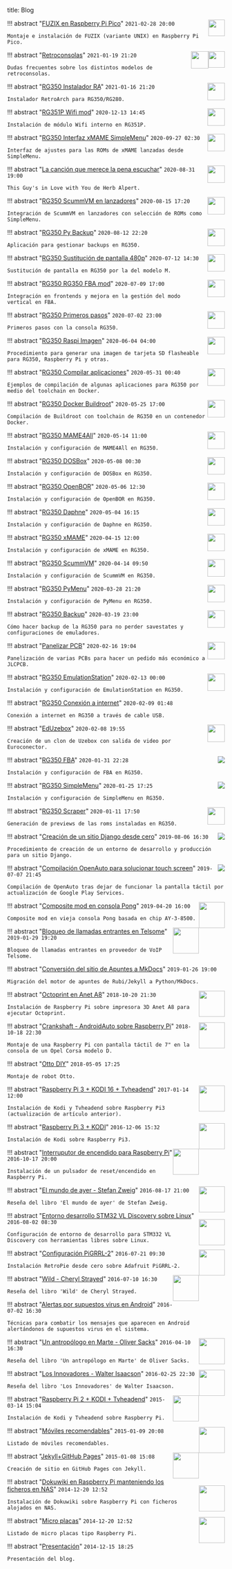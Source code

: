 title: Blog

!!! abstract "[FUZIX en Raspberry Pi Pico](2021-02-28_pico_fuzix.md)"
    <img style="float: right; height: 38px;" src="/images/posts/fuzix/raspberry-pi-pico.jpg">
    `2021-02-28 20:00`

    Montaje e instalación de FUZIX (variante UNIX) en Raspberry Pi Pico.

!!! abstract "[Retroconsolas](2021-01-19-retroconsolas.md)"
    <img style="float: right; height: 38px;" src="/images/posts/retroconsolas/rg351.png"> <img style="float: right; height: 40px;" src="/images/posts/retroconsolas/rg350.png">
    `2021-01-19 21:20`

    Dudas frecuentes sobre los distintos modelos de retroconsolas.

!!! abstract "[RG350 Instalador RA](2021-01-16-rg350_ra_installer.md)"
    <img style="float: right; height: 40px;" src="/images/posts/rg350_ra_installer/icon.png">
    `2021-01-16 21:20`

    Instalador RetroArch para RG350/RG280.

!!! abstract "[RG351P Wifi mod](2020-12-13-rg351_wifi_mod.md)"
    <img style="float: right; height: 40px;" src="/images/posts/rg351_wifi/M7601NU1.jpg">
    `2020-12-13 14:45`

    Instalación de módulo Wifi interno en RG351P.

!!! abstract "[RG350 Interfaz xMAME SimpleMenu](2020-09-27-rg350_xmame_sm_bridge.md)"
    <img style="float: right; height: 40px;" src="/images/posts/xmame_sm_bridge/icon.png">
    `2020-09-27 02:30`

    Interfaz de ajustes para las ROMs de xMAME lanzadas desde SimpleMenu.

!!! abstract "[La canción que merece la pena escuchar](2020-08-31-cancion_herb_alpert.md)"
    <img style="float: right; height: 40px;" src="/images/posts/seeking_a_friend/This_Guy's_in_Love_with_You.jpg">
    `2020-08-31 19:00`

    This Guy's in Love with You de Herb Alpert.

!!! abstract "[RG350 ScummVM en lanzadores](2020-08-15-rg350_scummvm_launchers.md)"
    <img style="float: right; height: 40px;" src="/images/posts/scummvm-launchers/scummvm_logo.png">
    `2020-08-15 17:20`

    Integración de ScummVM en lanzadores con selección de ROMs como SimpleMenu.

!!! abstract "[RG350 Py Backup](2020-08-12-rg350_py_backup.md)"
    <img style="float: right; height: 40px;" src="/images/posts/rg350_py_backup/logo.png">
    `2020-08-12 22:20`

    Aplicación para gestionar backups en RG350.

!!! abstract "[RG350 Sustitución de pantalla 480p](2020-07-12-rg350_screen_mod.md)"
    <img style="float: right; height: 40px;" src="/images/posts/screen_mod/JT035IPS02-V0.jpg">
    `2020-07-12 14:30`

    Sustitución de pantalla en RG350 por la del modelo M.

!!! abstract "[RG350 RG350 FBA mod](2020-07-09-rg350_fba_vertical_mod.md)"
    <img style="float: right; height: 40px;" src="/images/posts/fba_logo_peq.png">
    `2020-07-09 17:00`

    Integración en frontends y mejora en la gestión del modo vertical en FBA.

!!! abstract "[RG350 Primeros pasos](2020-07-02-rg350_primeros_pasos.md)"
    <img style="float: right; height: 40px;" src="/images/pages/rg350.png">
    `2020-07-02 23:00`

    Primeros pasos con la consola RG350.

!!! abstract "[RG350 Raspi Imagen](2020-06-04-rg350_raspi_image.md)"
    <img style="float: right; height: 40px;" src="/images/posts/rg350_raspi_image/microsd.png">
    `2020-06-04 04:00`

    Procedimiento para generar una imagen de tarjeta SD flasheable para RG350, Raspberry Pi y otras.

!!! abstract "[RG350 Compilar aplicaciones](2020-05-31-rg350_compile.md)"
    <img style="float: right; height: 40px;" src="/images/posts/rg350_compile/logo.png">
    `2020-05-31 00:40`

    Ejemplos de compilación de algunas aplicaciones para RG350 por medio del toolchain en Docker.

!!! abstract "[RG350 Docker Buildroot](2020-05-25-rg350_docker_buildroot.md)"
    <img style="float: right; height: 40px;" src="/images/posts/buildroot/logo.png">
    `2020-05-25 17:00`

    Compilación de Buildroot con toolchain de RG350 en un contenedor Docker.

!!! abstract "[RG350 MAME4All](2020-05-14-rg350_mame4all.md)"
    <img style="float: right; height: 40px;" src="/images/posts/mame4all/system.svg">
    `2020-05-14 11:00`

    Instalación y configuración de MAME4All en RG350.

!!! abstract "[RG350 DOSBox](2020-05-08-rg350_dosbox.md)"
    <img style="float: right; height: 40px;" src="/images/posts/dosbox/logo.png">
    `2020-05-08 00:30`

    Instalación y configuración de DOSBox en RG350.

!!! abstract "[RG350 OpenBOR](2020-05-06-rg350_openbor.md)"
    <img style="float: right; height: 40px;" src="/images/posts/openbor_logo.png">
    `2020-05-06 12:30`

    Instalación y configuración de OpenBOR en RG350.

!!! abstract "[RG350 Daphne](2020-05-04-rg350_daphne.md)"
    <img style="float: right; height: 40px;" src="/images/posts/daphne_logo.png">
    `2020-05-04 16:15`

    Instalación y configuración de Daphne en RG350.

!!! abstract "[RG350 xMAME](2020-04-15-rg350_xmame.md)"
    <img style="float: right; height: 40px;" src="/images/posts/xmame_logo.png">
    `2020-04-15 12:00`

    Instalación y configuración de xMAME en RG350.

!!! abstract "[RG350 ScummVM](2020-04-14-rg350_scummvm.md)"
    <img style="float: right; height: 40px;" src="/images/posts/scummvm_logo.png">
    `2020-04-14 09:50`

    Instalación y configuración de ScummVM en RG350.

!!! abstract "[RG350 PyMenu](2020-03-28-rg350_pymenu.md)"
    <img style="float: right; height: 40px;" src="/images/posts/pymenu_logo.png">
    `2020-03-28 21:20`

    Instalación y configuración de PyMenu en RG350.

!!! abstract "[RG350 Backup](2020-03-19-rg350_backup.md)"
    <img style="float: right; height: 40px;" src="/images/posts/backup_logo.png">
    `2020-03-19 23:00`

    Cómo hacer backup de la RG350 para no perder savestates y configuraciones de emuladores.

!!! abstract "[Panelizar PCB](2020-02-16-panelizar_pcb.md)"
    <img style="float: right; height: 40px;" src="/images/posts/panelizar_logo.png">
    `2020-02-16 19:04`

    Panelización de varias PCBs para hacer un pedido más económico a JLCPCB.

!!! abstract "[RG350 EmulationStation](2020-02-13-rg350_emulationstation.md)"
    <img style="float: right; height: 40px;" src="/images/posts/emulationstation.png">
    `2020-02-13 00:00`

    Instalación y configuración de EmulationStation en RG350.

!!! abstract "[RG350 Conexión a internet](2020-02-09-rg350_network.md)"
    `2020-02-09 01:48`

    Conexión a internet en RG350 a través de cable USB.

!!! abstract "[EdUzebox](2020-02-08-eduzebox.md)"
    <img style="float: right; height: 40px;" src="/images/posts/eduzebox/uzebox_logo.gif">
    `2020-02-08 19:55`

    Creación de un clon de Uzebox con salida de video por Euroconector.

!!! abstract "[RG350 FBA](2020-01-31-rg350_fba.md)"
    <img style="float: right;" src="/images/posts/fba_logo_peq.png">
    `2020-01-31 22:28`

    Instalación y configuración de FBA en RG350.

!!! abstract "[RG350 SimpleMenu](2020-01-25-rg350_simplemenu.md)"
    <img style="float: right;" src="/images/posts/simplemenu.png">
    `2020-01-25 17:25`

    Instalación y configuración de SimpleMenu en RG350.

!!! abstract "[RG350 Scraper](2020-01-11-rg350_scraper.md)"
    <img style="float: right; height: 40px;" src="/images/posts/ScreenScraper.png">
    `2020-01-11 17:50`

    Generación de previews de las roms instaladas en RG350.

!!! abstract "[Creación de un sitio Django desde cero](2019-08-06-django_site.md)"
    <img style="float: right;" src="/images/posts/logo-django.png">
    `2019-08-06 16:30`

    Procedimiento de creación de un entorno de desarrollo y producción para un sitio Django.

!!! abstract "[Compilación OpenAuto para solucionar touch screen](2019-07-07-crankshaft-build.md)"
    <img style="float: right;" src="/images/posts/crankshaft-logo.png">
    `2019-07-07 21:45`

    Compilación de OpenAuto tras dejar de funcionar la pantalla táctil por actualización de Google Play Services.

!!! abstract "[Composite mod en consola Pong](2019-04-20-pong_composite_mod.md)"
    <img style="float: right; height: 60px;" src="/images/posts/regina_pong.jpg">
    `2019-04-20 16:00`

    Composite mod en vieja consola Pong basada en chip AY-3-8500.

!!! abstract "[Bloqueo de llamadas entrantes en Telsome](2019-01-29-bloqueo_telsome.md)"
    <img style="float: right; height: 60px;" src="/images/posts/telsome.png">
    `2019-01-29 19:20`

    Bloqueo de llamadas entrantes en proveedor de VoIP Telsome.

!!! abstract "[Conversión del sitio de Apuntes a MkDocs](2019-01-26-conversion_apuntes_mkdocs.md)"
    `2019-01-26 19:00`

    Migración del motor de apuntes de Rubi/Jekyll a Python/MkDocs.

!!! abstract "[Octoprint en Anet A8](2018-10-20-Octoprint-en-Anet-A8.md)"
    <img style="float: right; height: 60px;" src="/images/posts/octoprint.jpg">
    `2018-10-20 21:30`

    Instalación de Raspberry Pi sobre impresora 3D Anet A8 para ejecutar Octoprint.

!!! abstract "[Crankshaft - AndroidAuto sobre Raspberry Pi](2018-10-19-crankshaft.md)"
    <img style="float: right; height: 60px;" src="/images/posts/crankshaft.jpg">
    `2018-10-18 22:30`

    Montaje de una Raspberry Pi con pantalla táctil de 7" en la consola de un Opel Corsa modelo D.

!!! abstract "[Otto DIY](2018-05-05-otto.md)"
    `2018-05-05 17:25`

    Montaje de robot Otto.

!!! abstract "[Raspberry Pi 3 + KODI 16 + Tvheadend](2017-01-14-raspi2-kodi-16-tvheadend.md)"
    <img style="float: right; height: 60px;" src="/images/posts/kodi-logo.png">
    `2017-01-14 12:00`

    Instalación de Kodi y Tvheadend sobre Raspberry Pi3 (actualización de artículo anterior).

!!! abstract "[Raspberry Pi 3 + KODI](2016-12-06-raspi3-kodi.md)"
    <img style="float: right; height: 60px;" src="/images/posts/kodi-logo.png">
    `2016-12-06 15:32`

    Instalación de Kodi sobre Raspberry Pi3.

!!! abstract "[Interruputor de encendido para Raspberry Pi](2016-10-17-raspi-switch.md)"
    <img style="float: right; height: 60px;" src="/images/posts/rpi_sw_4.jpg">
    `2016-10-17 20:00`

    Instalación de un pulsador de reset/encendido en Raspberry Pi.

!!! abstract "[El mundo de ayer - Stefan Zweig](2016-08-17-el-mundo-de-ayer.md)"
    <img style="float: right; height: 60px;" src="/images/posts/el-mundo-de-ayer.jpg">
    `2016-08-17 21:00`

    Reseña del libro 'El mundo de ayer' de Stefan Zweig.

!!! abstract "[Entorno desarrollo STM32 VL Discovery sobre Linux](2016-08-02-stm32-vl-discovery.md)"
    <img style="float: right; height: 60px;" src="/images/posts/stm32.png">
    `2016-08-02 08:30`

    Configuración de entorno de desarrollo para STM332 VL Discovery con herramientas libres sobre Linux.

!!! abstract "[Configuración PiGRRL-2](2016-07-21-PIGRRL-2.md)"
    <img style="float: right; height: 60px;" src="/images/posts/pigrrl-2.jpg">
    `2016-07-21 09:30`

    Instalación RetroPie desde cero sobre Adafruit PiGRRL-2.

!!! abstract "[Wild - Cheryl Strayed](2016-07-10-wild.md)"
    <img style="float: right; height: 60px;" src="/images/posts/wild.jpg">
    `2016-07-10 16:30`

    Reseña del libro 'Wild' de Cheryl Strayed.

!!! abstract "[Alertas por supuestos virus en Android](2016-07-02-virus-android.md)"
    `2016-07-02 16:30`

    Técnicas para combatir los mensajes que aparecen en Android alertándonos de supuestos virus en el sistema.

!!! abstract "[Un antropólogo en Marte - Oliver Sacks](2016-04-10-un-antropologo-en-marte.md)"
    <img style="float: right; height: 60px;" src="/images/posts/un-antropologo-en-marte.jpg">
    `2016-04-10 16:30`

    Reseña del libro 'Un antropólogo en Marte' de Oliver Sacks.

!!! abstract "[Los Innovadores - Walter Isaacson](2016-02-25-los-innovadores.md)"
    <img style="float: right; height: 60px;" src="/images/posts/los-innovadores.jpg">
    `2016-02-25 22:30`

    Reseña del libro 'Los Innovadores' de Walter Isaacson.

!!! abstract "[Raspberry Pi 2 + KODI + Tvheadend](2015-03-14-raspi2-kodi-tvheadend.md)"
    <img style="float: right; height: 60px;" src="/images/posts/kodi-logo.png">
    `2015-03-14 15:04`

    Instalación de Kodi y Tvheadend sobre Raspberry Pi.

!!! abstract "[Móviles recomendables](2015-01-09-moviles.md)"
    <img style="float: right; height: 60px;" src="/images/posts/android_robot.png">
    `2015-01-09 20:08`

    Listado de móviles recomendables.

!!! abstract "[Jekyll+GitHub Pages](2015-01-08-jekyll.md)"
    <img style="float: right; height: 60px;" src="/images/posts/jekyll-logo.png">
    `2015-01-08 15:08`

    Creación de sitio en GitHub Pages con Jekyll.

!!! abstract "[Dokuwiki en Raspberry Pi manteniendo los ficheros en NAS](2014-12-26-dokuwiki-raspi.md)"
    <img style="float: right; height: 60px;" src="/images/posts/dokuwiki-logo.png">
    `2014-12-20 12:52`

    Instalación de Dokuwiki sobre Raspberry Pi con ficheros alojados en NAS.

!!! abstract "[Micro placas](2014-12-20-micro-placas.md)"
    <img style="float: right; height: 60px;" src="/images/posts/Raspi_Colour_R.png">
    `2014-12-20 12:52`

    Listado de micro placas tipo Raspberry Pi.

!!! abstract "[Presentación](2014-12-15-presentacion.md)"
    `2014-12-15 18:25`

    Presentación del blog.
